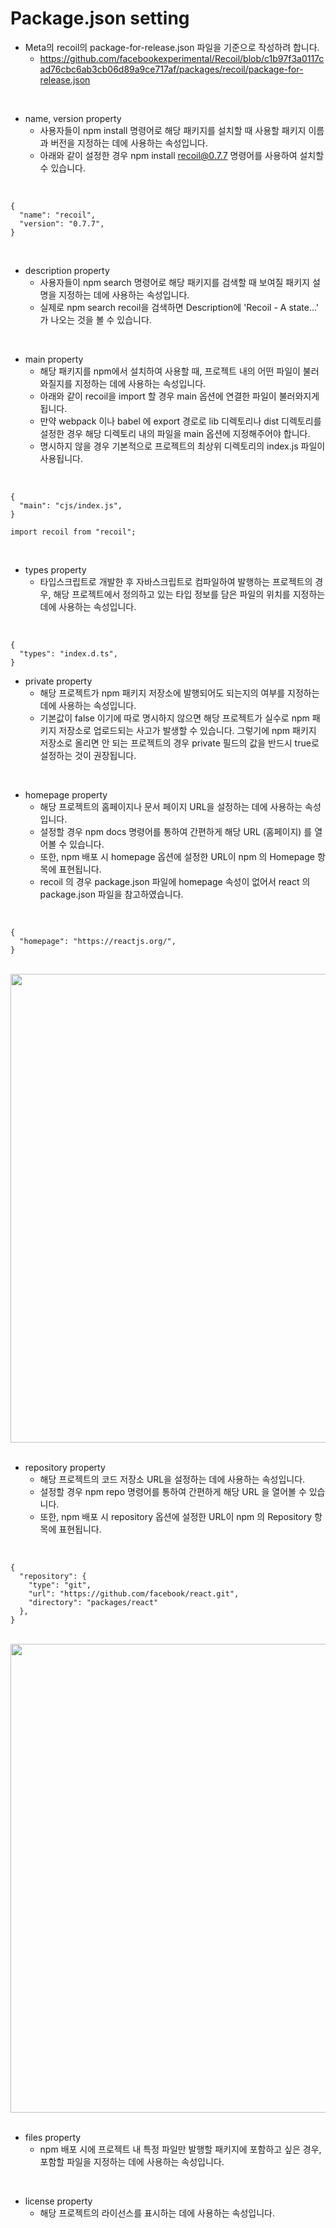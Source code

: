 # Package.json setting

- Meta의 recoil의 package-for-release.json 파일을 기준으로 작성하려 합니다.
  - https://github.com/facebookexperimental/Recoil/blob/c1b97f3a0117cad76cbc6ab3cb06d89a9ce717af/packages/recoil/package-for-release.json

<br />

- name, version property
  - 사용자들이 npm install 명령어로 해당 패키지를 설치할 때 사용할 패키지 이름과 버전을 지정하는 데에 사용하는 속성입니다.
  - 아래와 같이 설정한 경우 npm install recoil@0.7.7 명령어를 사용하여 설치할 수 있습니다.

<br />

```
{
  "name": "recoil",
  "version": "0.7.7",
}
```

<br />

- description property
  - 사용자들이 npm search 명령어로 해당 패키지를 검색할 때 보여질 패키지 설명을 지정하는 데에 사용하는 속성입니다.
  - 실제로 npm search recoil을 검색하면 Description에 'Recoil - A state...' 가 나오는 것을 볼 수 있습니다.

<br />

- main property
  - 해당 패키지를 npm에서 설치하여 사용할 때, 프로젝트 내의 어떤 파일이 불러와질지를 지정하는 데에 사용하는 속성입니다.
  - 아래와 같이 recoil을 import 할 경우 main 옵션에 연결한 파일이 불러와지게 됩니다.
  - 만약 webpack 이나 babel 에 export 경로로 lib 디렉토리나 dist 디렉토리를 설정한 경우 해당 디렉토리 내의 파일을 main 옵션에 지정해주어야 합니다.
  - 명시하지 않을 경우 기본적으로 프로젝트의 최상위 디렉토리의 index.js 파일이 사용됩니다.

<br />

```
{
  "main": "cjs/index.js",
}
```

```
import recoil from "recoil";
```

<br />

- types property
  - 타입스크립트로 개발한 후 자바스크립트로 컴파일하여 발행하는 프로젝트의 경우, 해당 프로젝트에서 정의하고 있는 타입 정보를 담은 파일의 위치를 지정하는 데에 사용하는 속성입니다.

<br />

```
{
  "types": "index.d.ts",
}
```

- private property
  - 해당 프로젝트가 npm 패키지 저장소에 발행되어도 되는지의 여부를 지정하는 데에 사용하는 속성입니다.
  - 기본값이 false 이기에 따로 명시하지 않으면 해당 프로젝트가 실수로 npm 패키지 저장소로 업로드되는 사고가 발생할 수 있습니다. 그렇기에 npm 패키지 저장소로 올리면 안 되는 프로젝트의 경우 private 필드의 값을 반드시 true로 설정하는 것이 권장됩니다.

<br />

- homepage property
  - 해당 프로젝트의 홈페이지나 문서 페이지 URL을 설정하는 데에 사용하는 속성입니다.
  - 설정할 경우 npm docs 명령어를 통하여 간편하게 해당 URL (홈페이지) 를 열어볼 수 있습니다.
  - 또한, npm 배포 시 homepage 옵션에 설정한 URL이 npm 의 Homepage 항목에 표현됩니다.
  - recoil 의 경우 package.json 파일에 homepage 속성이 없어서 react 의 package.json 파일을 참고하였습니다.

<br />

```
{
  "homepage": "https://reactjs.org/",
}
```

<br />

<img src="https://github.com/muilyang12/what_i_studied/assets/78548830/96164d52-cb6d-4b1c-a92c-f064a6c5bada" width=750 />

<br />
<br />

- repository property
  - 해당 프로젝트의 코드 저장소 URL을 설정하는 데에 사용하는 속성입니다.
  - 설정할 경우 npm repo 명령어를 통하여 간편하게 해당 URL 을 열어볼 수 있습니다.
  - 또한, npm 배포 시 repository 옵션에 설정한 URL이 npm 의 Repository 항목에 표현됩니다.

<br />

```
{
  "repository": {
    "type": "git",
    "url": "https://github.com/facebook/react.git",
    "directory": "packages/react"
  },
}
```

<br />

<img src="https://github.com/muilyang12/what_i_studied/assets/78548830/241bebf6-e09b-4c4d-9a71-84059721bf7a" width=750 />

<br />
<br />

- files property
  - npm 배포 시에 프로젝트 내 특정 파일만 발행할 패키지에 포함하고 싶은 경우, 포함할 파일을 지정하는 데에 사용하는 속성입니다.

<br />
 
- license property
  - 해당 프로젝트의 라이선스를 표시하는 데에 사용하는 속성입니다.

<br />
